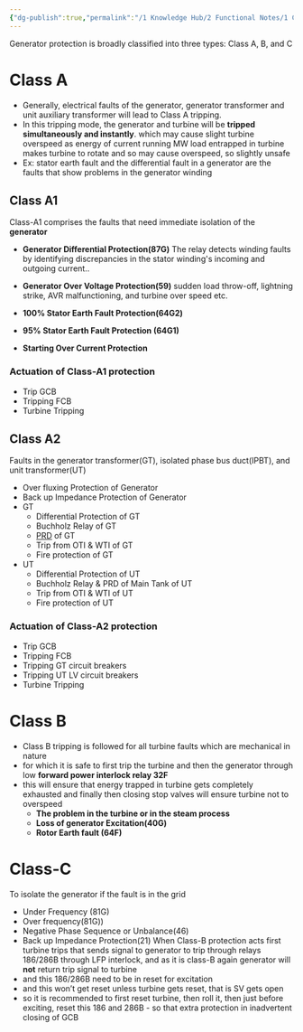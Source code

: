 ```yaml
---
{"dg-publish":true,"permalink":"/1 Knowledge Hub/2 Functional Notes/1 Career Notes/2 General Technical Notes/2 Power Plant Systems/Protection Interlock and Control Logic Systems/Generator Protection Interlocks/","noteIcon":""}
---
```


Generator protection is broadly classified into three types: Class A, B, and C
# Class A
- Generally, electrical faults of the generator, generator transformer and unit auxiliary transformer will lead to Class A tripping.
- In this tripping mode, the generator and turbine will be **tripped simultaneously and instantly**. which may cause slight turbine overspeed as energy of current running MW load entrapped in turbine makes turbine to rotate and so may cause overspeed, so slightly unsafe
- Ex: stator earth fault and the differential fault in a generator are the faults that show problems in the generator winding

## Class A1
Class-A1 comprises the faults that need immediate isolation of the **generator**

- **Generator Differential Protection(87G)**
    The relay detects winding faults by identifying discrepancies in the stator winding's incoming and outgoing current..

- **Generator Over Voltage Protection(59)**
    sudden load throw-off, lightning strike, AVR malfunctioning, and turbine over speed etc.

- **100% Stator Earth Fault Protection(64G2)**

- **95% Stator Earth Fault Protection (64G1)**

- **Starting Over Current Protection**

### Actuation of Class-A1 protection
- Trip GCB
- Tripping FCB
- Turbine Tripping
## Class A2
Faults in the generator transformer(GT), isolated phase bus duct(IPBT), and unit transformer(UT)
- Over fluxing Protection of Generator
- Back up Impedance Protection of Generator
- GT
    - Differential Protection of GT
    - Buchholz Relay of GT
    - [PRD](https://www.electricalvolt.com/2019/12/prd-of-transformer-pressure-relief-device-for-transformer/) of GT
    - Trip from OTI & WTI of GT
    - Fire protection of GT
- UT
    - Differential Protection of UT
    - Buchholz Relay & PRD of Main Tank of UT
    - Trip from OTI & WTI of UT
    - Fire protection of UT

### Actuation of Class-A2 protection

- Trip GCB
- Tripping FCB
- Tripping GT circuit breakers
- Tripping UT LV circuit breakers
- Turbine Tripping

# Class B
- Class B tripping is followed for all turbine faults which are mechanical in nature
- for which it is safe to first trip the turbine and then the generator through low **forward power interlock relay 32F**
- this will ensure that energy trapped in turbine gets completely exhausted and finally then closing stop valves will ensure turbine not to overspeed
    - **The problem in the turbine or in the steam process**
    - **Loss of generator Excitation(40G)**
    - **Rotor Earth fault (64F)**

# **Class-C**
To isolate the generator if the fault is in the grid
- Under Frequency (81G)
- Over frequency(81G))
- Negative Phase Sequence or Unbalance(46)
- Back up Impedance Protection(21)
When Class-B protection acts first turbine trips that sends signal to generator to trip through relays 186/286B through LFP interlock, and as it is class-B again generator will **not** return trip signal to turbine
- and this 186/286B need to be in reset for excitation
- and this won’t get reset unless turbine gets reset, that is SV gets open
- so it is recommended to first reset turbine, then roll it, then just before exciting, reset this 186 and 286B - so that extra protection in inadvertent closing of GCB